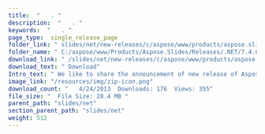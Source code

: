 ```yaml
---
title:  "   . " 
description:  "   . " 
keywords:  "   . " 
page_type:  single_release_page
folder_link: " slides/net/new-releases/c/aspose/www/products/aspose.slides/releases/.net/7.4.0/aspose.slides-for-.net.zip/"
folder_name: " C:/aspose/www/Products/Aspose.Slides/Releases/.NET/7.4.0/Aspose.Slides for .NET.zip"
download_link: " /slides/net/new-releases/c/aspose/www/products/aspose.slides/releases/.net/7.4.0/aspose.slides-for-.net.zip/7d092dd09439492a876b2c02d37a64ab"
download_text: " Download"
Intro_text: " We like to share the announcement of new release of Aspose.Slides for .NET. The ..."
image_link: "/resources/img/zip-icon.png"
download_count: "   4/24/2013  Downloads: 176  Views: 355"
file_size: "  File Size: 28.4 MB "
parent_path: "slides/net"
section_parent_path: "slides/net"
weight: 512
---
```




